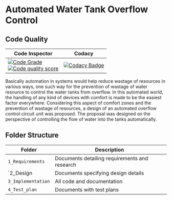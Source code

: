 # Automated Water Tank Overflow Control

 ## Code Quality
 
|Code Inspector | Codacy |
| ------ | -------------- | 
[![Code Grade](https://api.codiga.io/project/30248/status/svg)](https://app.codiga.io/project/30248/dashboard)<br /> [![Code quality score](https://api.codiga.io/project/30248/score/svg)](https://app.codiga.io/project/30248/dashboard) | [![Codacy Badge](https://app.codacy.com/project/badge/Grade/e02ea10e2dcf4a819a1a15f5e0f19f72)](https://www.codacy.com/gh/vettri1827/M2-Embeded_Water_Tank_Overflow_Indicator/dashboard?utm_source=github.com&amp;utm_medium=referral&amp;utm_content=vettri1827/M2-Embeded_Water_Tank_Overflow_Indicator&amp;utm_campaign=Badge_Grade)

Basically  automation  in  systems  would  help  reduce  wastage  of  resources  in  various  ways,  one  such  way  for  the 
prevention  of  wastage  of  water  resource  to  control  the  water  tanks  from  overflow.  In  this  automated  world,  the 
handling  of  any  kind  of  devices  with  comfort  is  made  to  be  the  easiest  factor  everywhere.  Considering  this  aspect 
of  comfort  zones  and  the  prevention  of  wastage  of  resources,  a  design  of  an  automated  overflow  control  circuit 
unit  was  proposed.  The  proposal  was  designed  on  the  perspective  of  controlling  the  flow  of  water 
into  the  tanks  automatically. 

## Folder Structure
Folder             | Description
-------------------| -----------------------------------------
`1_Requirements`   | Documents detailing requirements and research
`2_Design          | Documents specifying design details
`3_Implementation` | All code and documentation
`4_Test_plan`      | Documents with test plans 
